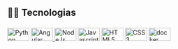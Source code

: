 <h2 align="left">👨‍💻​ Tecnologias</h2>

###

<div align="left">
    <img src="https://cdn.jsdelivr.net/gh/devicons/devicon/icons/python/python-original.svg" height="30" width="50" alt="Python"  />
    <a href="https://angular.io/" target="_blank">
        <img src="https://cdn.jsdelivr.net/gh/devicons/devicon/icons/angularjs/angularjs-original.svg" height="30" width="50" alt="Angular"  />
    </a>
    <img src="https://cdn.jsdelivr.net/gh/devicons/devicon/icons/nodejs/nodejs-original.svg" height="30" width="50" alt="NodeJs"  />
    <img src="https://cdn.jsdelivr.net/gh/devicons/devicon/icons/javascript/javascript-original.svg" height="30" width="50" alt="Javascript"  />
    <img src="https://cdn.jsdelivr.net/gh/devicons/devicon/icons/html5/html5-original.svg" height="30" width="50" alt="HTML5"  />
    <img src="https://cdn.jsdelivr.net/gh/devicons/devicon/icons/css3/css3-original.svg" height="30" width="50" alt="CSS3"  />
    <img src="https://cdn.jsdelivr.net/gh/devicons/devicon/icons/docker/docker-original-wordmark.svg" height="30" width="50" alt="docker logo"  />
</div>
